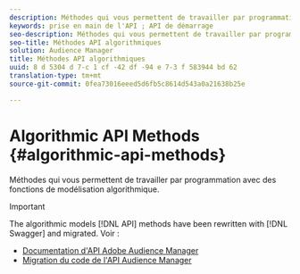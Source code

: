 ```yaml
---
description: Méthodes qui vous permettent de travailler par programmation avec des fonctions de modélisation algorithmique.
keywords: prise en main de l'API ; API de démarrage
seo-description: Méthodes qui vous permettent de travailler par programmation avec des fonctions de modélisation algorithmique.
seo-title: Méthodes API algorithmiques
solution: Audience Manager
title: Méthodes API algorithmiques
uuid: 8 d 5304 d 7-c 1 cf -42 df -94 e 7-3 f 583944 bd 62
translation-type: tm+mt
source-git-commit: 0fea73016eeed5d6fb5c8614d543a0a21638b25e

---
```



# Algorithmic API Methods {#algorithmic-api-methods}

Méthodes qui vous permettent de travailler par programmation avec des fonctions de modélisation algorithmique.

>[!IMPORTANT]
>
>The algorithmic models [!DNL API] methods have been rewritten with [!DNL Swagger] and migrated. Voir :
>
>* [Documentation d'API Adobe Audience Manager](https://bank.demdex.com/portal/swagger/index.html)
>* [Migration du code de l'API Audience Manager](../../api/api-swagger-migration.md)